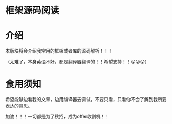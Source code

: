 # 框架源码阅读

# 介绍

本版块将会介绍我常用的框架或者库的源码解析！！！

（太难了，本身英语不好，都是翻译器翻译的！！希望支持！！😜😜😜）

# 食用须知

希望能够边看我的文章，边用编译器去调试，不要只看，只看你不会了解到我所要表达的意思。



加油！！！一切都是为了秋招，成为offer收割机！！
